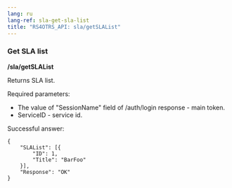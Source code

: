 ```yaml
---
lang: ru
lang-ref: sla-get-sla-list
title: "RS4OTRS_API: sla/getSLAList"
---
```


### Get SLA list

**/sla/getSLAList**

Returns SLA list.

Required parameters:

- The value of "SessionName" field of /auth/login response - main token.
- ServiceID - service id.

Successful answer:

```
{
    "SLAList": [{
        "ID": 1,
        "Title": "BarFoo"
    }],
    "Response": "OK"
}
```
